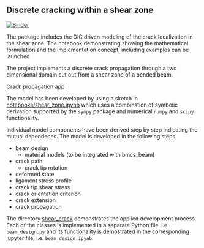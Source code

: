 
## Discrete cracking within a shear zone

[![Binder](https://mybinder.org/badge.svg)](https://mybinder.org/v2/gh/bmcs-group/bmcs_shear_zone.git/main?filepath=notebooks/papers/automatic_cdt_2023/cdt_impl_concept.ipynb) 


The package includes the DIC driven modeling of the crack
localization in the shear zone. The notebook demonstrating 
showing the mathematical formulation and the implementation
concept, including examples can be launched 

The project implements a discrete crack propagation through 
a two dimensional domain cut out from a shear zone of a bended beam.  

[Crack propagation app](bmcs_shear/shear_crack/crack_propagation.ipynb)

The model has been developed by using a sketch 
in [notebooks/shear_zone.ipynb]([notebooks/shear_zone.ipynb])
which uses a combination of symbolic derivation supported by 
the `sympy` package and numerical `numpy` and `scipy` functionality.

Individual model components have been derived step by step 
indicating the mutual dependeces. The model is developed
in the following steps. 
 * beam design
   * material models (to be integrated with bmcs_beam)
 * crack path
   * crack tip rotation
 * deformed state
 * ligament stress profile
 * crack tip shear stress
 * crack orientation criterion
 * crack extension
 * crack propagation

The directory [shear_crack](bmcs_shear/shear_crack) demonstrates the 
applied development process. Each of the classes is implemented
in a separate Python file, i.e. `beam_design.py` and its functionality is demostrated
in the corresponding jupyter file, i.e. `beam_design.ipynb`.
